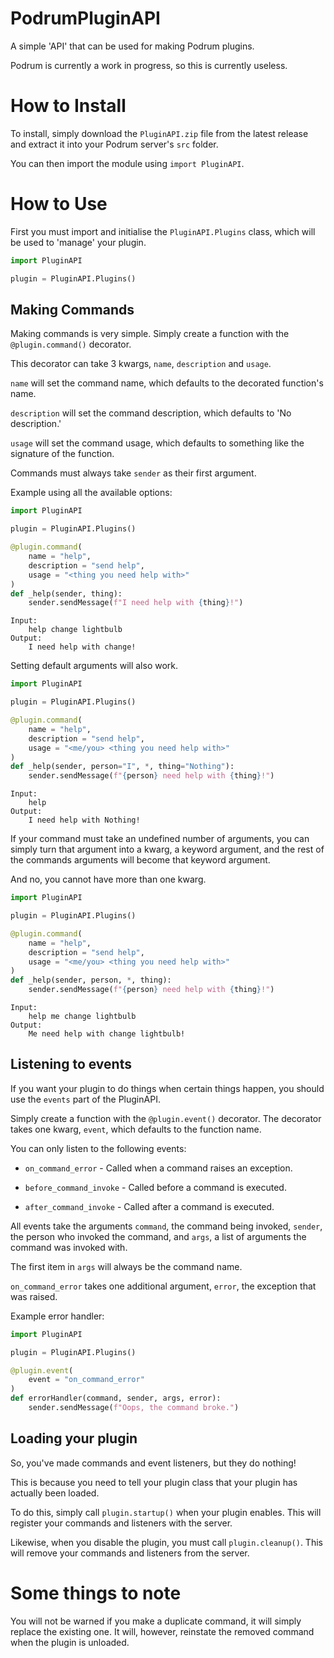 # PodrumPluginAPI
 A simple 'API' that can be used for making Podrum plugins.

Podrum is currently a work in progress, so this is currently useless.

# How to Install
 To install, simply download the `PluginAPI.zip` file from the latest release and extract it into your Podrum server's `src` folder.

 You can then import the module using `import PluginAPI`.

# How to Use
 First you must import and initialise the `PluginAPI.Plugins` class, which will be used to 'manage' your plugin.

 ```py
 import PluginAPI

 plugin = PluginAPI.Plugins()
 ```

## Making Commands
Making commands is very simple. Simply create a function with the `@plugin.command()` decorator.

This decorator can take 3 kwargs, `name`, `description` and `usage`.

`name` will set the command name, which defaults to the decorated function's name.

`description` will set the command description, which defaults to 'No description.'

`usage` will set the command usage, which defaults to something like the signature of the function.

Commands must always take `sender` as their first argument.

Example using all the available options:
```py
import PluginAPI

plugin = PluginAPI.Plugins()

@plugin.command(
    name = "help",
    description = "send help",
    usage = "<thing you need help with>"
)
def _help(sender, thing):
    sender.sendMessage(f"I need help with {thing}!")
```

```
Input:
    help change lightbulb
Output:
    I need help with change!
```

Setting default arguments will also work.

```py
import PluginAPI

plugin = PluginAPI.Plugins()

@plugin.command(
    name = "help",
    description = "send help",
    usage = "<me/you> <thing you need help with>"
)
def _help(sender, person="I", *, thing="Nothing"):
    sender.sendMessage(f"{person} need help with {thing}!")
```

```
Input:
    help
Output:
    I need help with Nothing!
```

If your command must take an undefined number of arguments, you can simply turn that argument into a kwarg, a keyword argument, and the rest of the commands arguments will become that keyword argument.

And no, you cannot have more than one kwarg.

```py
import PluginAPI

plugin = PluginAPI.Plugins()

@plugin.command(
    name = "help",
    description = "send help",
    usage = "<me/you> <thing you need help with>"
)
def _help(sender, person, *, thing):
    sender.sendMessage(f"{person} need help with {thing}!")
```

```
Input:
    help me change lightbulb
Output:
    Me need help with change lightbulb!
```


## Listening to events
If you want your plugin to do things when certain things happen, you should use the `events` part of the PluginAPI.

Simply create a function with the `@plugin.event()` decorator. The decorator takes one kwarg, `event`, which defaults to the function name.

You can only listen to the following events:

- `on_command_error` - Called when a command raises an exception.

- `before_command_invoke` - Called before a command is executed.

- `after_command_invoke` - Called after a command is executed.

All events take the arguments `command`, the command being invoked, `sender`, the person who invoked the command, and `args`, a list of arguments the command was invoked with.

The first item in `args` will always be the command name.

`on_command_error` takes one additional argument, `error`, the exception that was raised.

Example error handler:
```py
import PluginAPI

plugin = PluginAPI.Plugins()

@plugin.event(
    event = "on_command_error"
)
def errorHandler(command, sender, args, error):
    sender.sendMessage(f"Oops, the command broke.")
```

## Loading your plugin
So, you've made commands and event listeners, but they do nothing!

This is because you need to tell your plugin class that your plugin has actually been loaded.

To do this, simply call `plugin.startup()` when your plugin enables. This will register your commands and listeners with the server.

Likewise, when you disable the plugin, you must call `plugin.cleanup()`. This will remove your commands and listeners from the server.

# Some things to note
You will not be warned if you make a duplicate command, it will simply replace the existing one. It will, however, reinstate the removed command when the plugin is unloaded.

